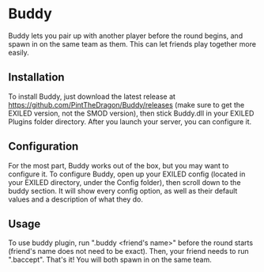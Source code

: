 # Buddy
Buddy lets you pair up with another player before the round begins, and spawn in on the same team as them. This can let friends play together more easily.

## Installation
To install Buddy, just download the latest release at https://github.com/PintTheDragon/Buddy/releases (make sure to get the EXILED version, not the SMOD version), then stick Buddy.dll in your EXILED Plugins folder directory. After you launch your server, you can configure it.

## Configuration
For the most part, Buddy works out of the box, but you may want to configure it.
To configure Buddy, open up your EXILED config (located in your EXILED directory, under the Config folder), then scroll down to the buddy section. It will show every config option, as well as their default values and a description of what they do.

## Usage
To use buddy plugin, run ".buddy <friend's name>" before the round starts (friend's name does not need to be exact). Then, your friend needs to run ".baccept". That's it! You will both spawn in on the same team.

